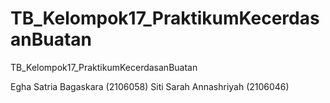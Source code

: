 # TB_Kelompok17_PraktikumKecerdasanBuatan
TB_Kelompok17_PraktikumKecerdasanBuatan

Egha Satria Bagaskara (2106058)
Siti Sarah Annashriyah (2106046)
